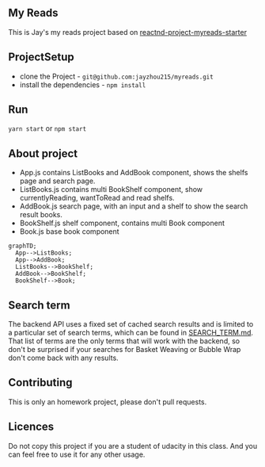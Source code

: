 ## My Reads
This is Jay's my reads project based on [reactnd-project-myreads-starter](https://github.com/udacity/reactnd-project-myreads-starter)

## ProjectSetup
* clone the Project - `git@github.com:jayzhou215/myreads.git`
* install the dependencies - `npm install`

## Run
`yarn start` or `npm start`

## About project
* App.js contains ListBooks and AddBook component, shows the shelfs page and search page.
* ListBooks.js contains multi BookShelf component, show currentlyReading, wantToRead and read shelfs.
* AddBook.js search page, with an input and a shelf to show the search result books.
* BookShelf.js shelf component, contains multi Book component
* Book.js base book component

```mermaid
graphTD;
  App-->ListBooks;
  App-->AddBook;
  ListBooks-->BookShelf;
  AddBook-->BookShelf;
  BookShelf-->Book;
```

## Search term
The backend API uses a fixed set of cached search results and is limited to a particular set of search terms, which can be found in [SEARCH_TERM.md](SEARCH_TERM.md). That list of terms are the only terms that will work with the backend, so don't be surprised if your searches for Basket Weaving or Bubble Wrap don't come back with any results.

## Contributing
This is only an homework project, please don't pull requests.

## Licences
Do not copy this project if you are a student of udacity in this class. And you can feel free to use it for any other usage.

